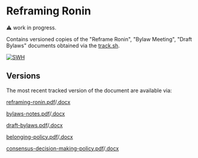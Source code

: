 # Reframing Ronin
:warning: work in progress.

Contains versioned copies of the "Reframe Ronin", "Bylaw Meeting", "Draft Bylaws" documents obtained via the [track.sh](./track.sh).

[![SWH](https://archive.softwareheritage.org/badge/origin/https://github.com/jhpoelen/ronin/)](https://archive.softwareheritage.org/browse/origin/?origin_url=https://github.com/jhpoelen/ronin)

## Versions

The most recent tracked version of the document are available via:

[reframing-ronin.pdf](./reframing-ronin.pdf)/[.docx](./reframing-ronin.docx)

[bylaws-notes.pdf](./bylaws-notes.pdf)/[.docx](./bylaws-notes.docx)

[draft-bylaws.pdf](./draft-bylaws.pdf)/[.docx](./draft-bylaws.docx)

[belonging-policy.pdf](./belonging-policy.pdf)/[.docx](./belonging-policy.docx)

[consensus-decision-making-policy.pdf](./consensus-decision-making-policy.pdf)/[.docx](./consensus-decision-making-policy.docx)


